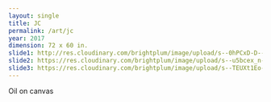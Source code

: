 ```yaml
---
layout: single
title: JC
permalink: /art/jc
year: 2017
dimension: 72 x 60 in.
slide1: http://res.cloudinary.com/brightplum/image/upload/s--0hPCxD-D--/c_scale,q_jpegmini,w_800/v1493571523/ashleyjan/JC_bosuez.jpg
slide2: https://res.cloudinary.com/brightplum/image/upload/s--u5bcex_n--/t_1200x800/v1493571505/ashleyjan/JC-crop_top_eprzxo.jpg
slide3: https://res.cloudinary.com/brightplum/image/upload/s--TEUXt1Eo--/t_1200x800/v1493571510/ashleyjan/JC-Jacket_nbkpjp.jpg
---
```


Oil on canvas
